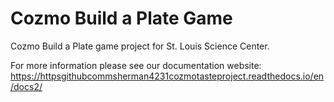 # Cozmo Build a Plate Game

Cozmo Build a Plate game project for St. Louis Science Center.

For more information please see our documentation website: https://httpsgithubcommsherman4231cozmotasteproject.readthedocs.io/en/docs2/






